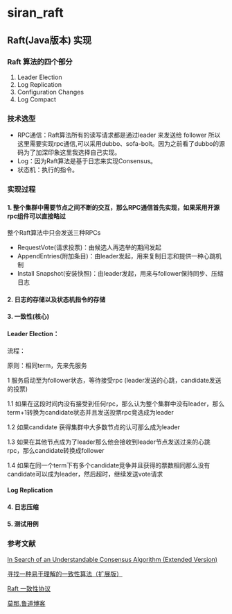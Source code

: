 # siran_raft
## Raft(Java版本) 实现
### Raft 算法的四个部分
1. Leader Election
2. Log Replication
3. Configuration Changes
4. Log Compact

### 技术选型

- RPC通信：Raft算法所有的读写请求都是通过leader 来发送给 follower 所以这里需要实现rpc通信,可以采用dubbo、sofa-bolt。因为之前看了dubbo的源码为了加深印象这里我选择自己实现。
- Log：因为Raft算法是基于日志来实现Consensus。
- 状态机：执行的指令。

### 实现过程
#### 1. 整个集群中需要节点之间不断的交互，那么RPC通信首先实现，如果采用开源rpc组件可以直接略过
整个Raft算法中只会发送三种RPCs
- RequestVote(请求投票)：由候选人再选举的期间发起
- AppendEntries(附加条目)：由leader发起，用来复制日志和提供一种心跳机制
- Install Snapshot(安装快照)：由leader发起，用来与follower保持同步、压缩日志
#### 2. 日志的存储以及状态机指令的存储 
#### 3. 一致性(核心)
#### Leader Election：
流程：

原则：相同term，先来先服务

1 服务启动至为follower状态，等待接受rpc (leader发送的心跳，candidate发送的投票)

1.1 如果在这段时间内没有接受到任何rpc，那么认为整个集群中没有leader，那么term+1转换为candidate状态并且发送投票rpc竞选成为leader

1.2 如果candidate 获得集群中大多数节点的认可那么成为leader

1.3 如果在其他节点成为了leader那么他会接收到leader节点发送过来的心跳rpc，那么candidate转换成follower

1.4 如果在同一个term下有多个candidate竞争并且获得的票数相同那么没有candidate可以成为leader，然后超时，继续发送vote请求

#### Log Replication
#### 4. 日志压缩
#### 5. 测试用例

### 参考文献
[In Search of an Understandable Consensus Algorithm (Extended Version)](https://ramcloud.atlassian.net/wiki/download/attachments/6586375/raft.pdf)

[寻找一种易于理解的一致性算法（扩展版）](https://github.com/maemual/raft-zh_cn/blob/master/raft-zh_cn.md)

[Raft 一致性协议](https://zhuanlan.zhihu.com/p/29678067)

[莫那.鲁道博客](https://thinkinjava.cn/categories/%E5%88%86%E5%B8%83%E5%BC%8F/)

